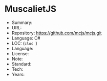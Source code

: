# MuscalietJS

* Summary:    
* URL:        
* Repository: https://github.com/mcjs/mcjs.git
* Language:   C#
* LOC:        (`cloc `)
* Language:   
* License:    
* Note:       
* Standard:   
* Tech:       
* Years:      
